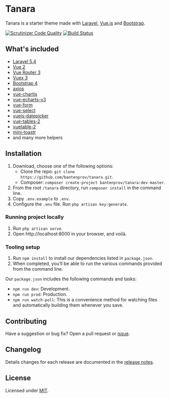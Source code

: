 # Tanara

Tanara is a starter theme made with [Laravel](https://laravel.com), [Vue.js](https://vuejs.org) and [Bootstrap](https://getbootstrap.com).

[![Scrutinizer Code Quality](https://scrutinizer-ci.com/g/bantenprov/tanara/badges/quality-score.png?b=master)](https://scrutinizer-ci.com/g/bantenprov/tanara/?branch=master)
[![Build Status](https://scrutinizer-ci.com/g/bantenprov/tanara/badges/build.png?b=master)](https://scrutinizer-ci.com/g/bantenprov/tanara/build-status/master)

## What's included

- [Laravel 5.4](https://laravel.com/docs/5.4)
- [Vue 2](https://vuejs.org)
- [Vue Router 3](https://router.vuejs.org)
- [Vuex 3](https://vuex.vuejs.org)
- [Bootstrap 4](https://getbootstrap.com)
- [axios](https://github.com/axios/axios)
- [vue-chartjs](http://vue-chartjs.org)
- [vue-echarts-v3](https://github.com/xlsdg/vue-echarts-v3)
- [vue-form](https://github.com/fergaldoyle/vue-form)
- [vue-select](https://github.com/sagalbot/vue-select)
- [vuejs-datepicker](https://github.com/charliekassel/vuejs-datepicker)
- [vue-tables-2](https://github.com/matfish2/vue-tables-2)
- [vuetable-2](https://github.com/ratiw/vuetable-2)
- [mini-toastr](https://github.com/se-panfilov/mini-toastr)
- and many more helpers

## Installation

1. Download, choose one of the following options:
   - Clone the repo: `git clone https://github.com/bantenprov/tanara.git`.
   - Composer: `composer create-project bantenprov/tanara:dev-master`.
2. From the root `/tanara` directory, run `composer install` in the command line.
3. Copy `.env.example` to `.env`.
4. Configure the `.env` file. Run `php artisan key:generate`.

### Running project locally

1. Run `php artisan serve`.
2. Open http://localhost:8000 in your browser, and voilà.

### Tooling setup

1. Run `npm install` to install our dependencies listed in `package.json`.
2. When completed, you’ll be able to run the various commands provided from the command line.

Our `package.json` includes the following commands and tasks:

- `npm run dev`: Development.
- `npm run prod`: Production.
- `npm run watch-poll`: This is a convenience method for watching files and automatically building them whenever you save.

## Contributing

Have a suggestion or bug fix? Open a pull request or [issue](https://github.com/bantenprov/tanara/issues/new).

## Changelog

Details changes for each release are documented in the [release notes](https://github.com/bantenprov/tanara/releases).

## License

Licensed under [MIT](LICENSE).
